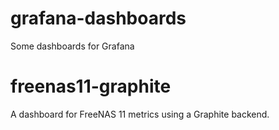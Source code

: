 # grafana-dashboards
Some dashboards for Grafana

# freenas11-graphite
A dashboard for FreeNAS 11 metrics using a Graphite backend.

